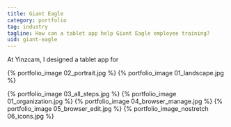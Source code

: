 ```yaml
---
title: Giant Eagle
category: portfolio
tag: industry
tagline: How can a tablet app help Giant Eagle employee training?
uid: giant-eagle
---
```


At Yinzcam, I designed a tablet app for 

<div class='img-box-2'>
{% portfolio_image 02_portrait.jpg %}
{% portfolio_image 01_landscape.jpg %}
</div>

{% portfolio_image 03_all_steps.jpg %}
{% portfolio_image 01_organization.jpg %}
{% portfolio_image 04_browser_manage.jpg %}
{% portfolio_image 05_browser_edit.jpg %}
{% portfolio_image_nostretch 06_icons.jpg %}

